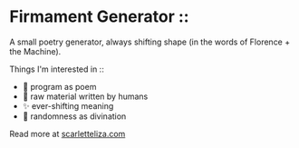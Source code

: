 # Firmament Generator ::

A small poetry generator, always shifting shape (in the words of Florence + the Machine).

Things I'm interested in ::
- 🧪 program as poem
- 🍓 raw material written by humans
- ✨ ever-shifting meaning
- 🔮 randomness as divination

Read more at [scarletteliza.com](https://scarletteliza.com)
